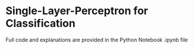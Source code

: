 # Single-Layer-Perceptron for Classification
Full code and explanations are provided in the Python Notebook .ipynb file

